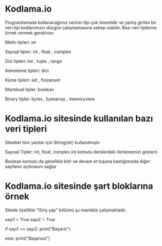 # Kodlama.io

Programlamada kullanacağımız verinin tipi çok önemlidir ve yanlış girilen bir veri tipi kodlarımızın düzgün çalışmamasına sebep olabilir. Bazı veri tiplerine örnek vermek gerekirse:


Metin tipleri: str

Sayısal tipler: int , float , complex

Dizi tipleri:  list , tuple , range

Adresleme tipleri: dict

Küme tipleri: set , frozenset

Mantıksal tipler: boolean

Binary tipler: bytes , bytearray , memoryview

# Kodlama.io sitesinde kullanılan bazı veri tipleri

Sitedeki tüm yazılar için String(str) kullanılmıştır

Sayısal Tipler: int, float, complex int komutu derslerdeki ilerlememizi gösterir

Boolean komutu da genelikle bitir ve devam et tuşuna bastığımızda diğer sayfanın açılmasını sağlar

# Kodlama.io sitesinde şart bloklarına örnek

Sitede özellikle "Giriş yap" bölümü şu mantıkla çalışmaktadır.

sayı1 = True
sayı2 = True

if sayı1 == sayı2:
    print("Başarılı")

else:
    print("Başarısız")
